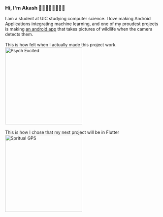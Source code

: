 ### Hi, I'm Akash 👨‍💻🏌️‍♂️🚴‍♂️🍕💤

I am a student at UIC studying computer science. I love making Android Applications integrating machine learning, and one of my proudest projects is making <a href="https://github.com/akashmagnadia/Smart-Wildlife-Capture">an android app</a> that takes pictures of wildlife when the camera detects them.
<br>
<br>
This is how felt when I actually made this project work.
<br>
<img src="https://media.giphy.com/media/qavXDVjuaGPuw/giphy.gif" alt="Psych Excited"  width=250/>
<br>
<br>
This is how I chose that my next project will be in Flutter
<br>
<img src="https://media.giphy.com/media/Fn3T4dRif6Zby/giphy.gif" alt="Spritual GPS"  width=250/>

<!--
**akashmagnadia/akashmagnadia** is a ✨ _special_ ✨ repository because its `README.md` (this file) appears on your GitHub profile.

Here are some ideas to get you started:

- 🔭 I’m currently working on ...
- 🌱 I’m currently learning ...
- 👯 I’m looking to collaborate on ...
- 🤔 I’m looking for help with ...
- 💬 Ask me about ...
- 📫 How to reach me: ...
- 😄 Pronouns: ...
- ⚡ Fun fact: ...
-->

